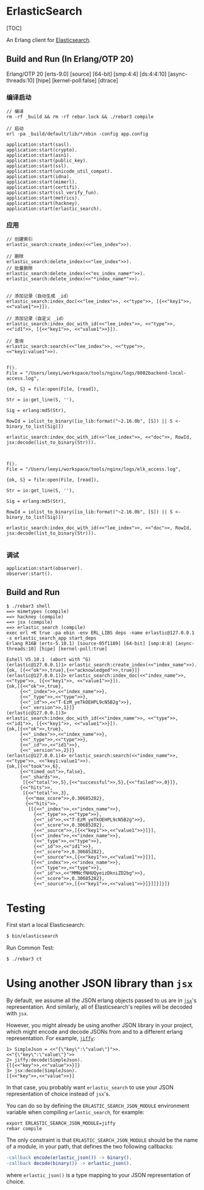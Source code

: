 # ErlasticSearch

[TOC]

An Erlang client for [Elasticsearch](https://www.elastic.co/products/elasticsearch).

## Build and Run (In Erlang/OTP 20)

Erlang/OTP 20 [erts-9.0] [source] [64-bit] [smp:4:4] [ds:4:4:10] [async-threads:10] [hipe] [kernel-poll:false] [dtrace]

### 编译启动
```
// 编译
rm -rf _build && rm -rf rebar.lock && ./rebar3 compile

// 启动
erl -pa _build/default/lib/*/ebin -config app.config

application:start(sasl).
application:start(crypto).
application:start(asn1).
application:start(public_key).
application:start(ssl).
application:start(unicode_util_compat).
application:start(idna).
application:start(mimerl).
application:start(certifi).
application:start(ssl_verify_fun).
application:start(metrics).
application:start(hackney).
application:start(erlastic_search).

```

### 应用
```
// 创建索引
erlastic_search:create_index(<<"lee_index">>).

// 删除
erlastic_search:delete_index(<<"lee_index">>).
// 批量删除
erlastic_search:delete_index(<<"es_index_name*">>).
erlastic_search:delete_index(<<"*index_name*">>).


// 添加记录（自动生成 _id）
erlastic_search:index_doc(<<"lee_index">>, <<"type">>, [{<<"key1">>, <<"value1">>}]).

// 添加记录（自定义 _id）
erlastic_search:index_doc_with_id(<<"lee_index">>, <<"type">>, <<"id1">>, [{<<"key1">>, <<"value1">>}]).

// 查询
erlastic_search:search(<<"lee_index">>, <<"type">>, <<"key1:value1">>).


f().
File = "/Users/leeyi/workspace/tools/nginx/logs/8082backend-local-access.log",

{ok, S} = file:open(File, [read]),

Str = io:get_line(S, ''),

Sig = erlang:md5(Str),

RowId = iolist_to_binary([io_lib:format("~2.16.0b", [S]) || S <- binary_to_list(Sig)])

erlastic_search:index_doc_with_id(<<"lee_index">>, <<"doc">>, RowId, jsx:decode(list_to_binary(Str))).



f().
File = "/Users/leeyi/workspace/tools/nginx/logs/elk_access.log",

{ok, S} = file:open(File, [read]),

Str = io:get_line(S, ''),

Sig = erlang:md5(Str),

RowId = iolist_to_binary([io_lib:format("~2.16.0b", [S]) || S <- binary_to_list(Sig)])

erlastic_search:index_doc_with_id(<<"lee_index">>, <<"doc">>, RowId, jsx:decode(list_to_binary(Str))).


```

### 调试
```
application:start(observer).
observer:start().
```

## Build and Run

```shell
$ ./rebar3 shell
==> mimetypes (compile)
==> hackney (compile)
==> jsx (compile)
==> erlastic_search (compile)
exec erl +K true -pa ebin -env ERL_LIBS deps -name erlastic@127.0.0.1 -s erlastic_search_app start_deps
Erlang R16B (erts-5.10.1) [source-05f1189] [64-bit] [smp:8:8] [async-threads:10] [hipe] [kernel-poll:true]

Eshell V5.10.1  (abort with ^G)
(erlastic@127.0.0.1)1> erlastic_search:create_index(<<"index_name">>).
{ok, [{<<"ok">>,true},{<<"acknowledged">>,true}]}
(erlastic@127.0.0.1)2> erlastic_search:index_doc(<<"index_name">>, <<"type">>, [{<<"key1">>, <<"value1">>}]).
{ok,[{<<"ok">>,true},
     {<<"_index">>,<<"index_name">>},
     {<<"_type">>,<<"type">>},
     {<<"_id">>,<<"T-EzM_yeTkOEHPL9cN5B2g">>},
     {<<"_version">>,1}]}
(erlastic@127.0.0.1)3> erlastic_search:index_doc_with_id(<<"index_name">>, <<"type">>, <<"id1">>, [{<<"key1">>, <<"value1">>}]).
{ok,[{<<"ok">>,true},
     {<<"_index">>,<<"index_name">>},
     {<<"_type">>,<<"type">>},
     {<<"_id">>,<<"id1">>},
     {<<"_version">>,2}]}
(erlastic@127.0.0.1)4> erlastic_search:search(<<"index_name">>, <<"type">>, <<"key1:value1">>).
{ok,[{<<"took">>,6},
     {<<"timed_out">>,false},
     {<<"_shards">>,
      [{<<"total">>,5},{<<"successful">>,5},{<<"failed">>,0}]},
     {<<"hits">>,
      [{<<"total">>,3},
       {<<"max_score">>,0.30685282},
       {<<"hits">>,
        [[{<<"_index">>,<<"index_name">>},
          {<<"_type">>,<<"type">>},
          {<<"_id">>,<<"T-EzM_yeTkOEHPL9cN5B2g">>},
          {<<"_score">>,0.30685282},
          {<<"_source">>,[{<<"key1">>,<<"value1">>}]}],
         [{<<"_index">>,<<"index_name">>},
          {<<"_type">>,<<"type">>},
          {<<"_id">>,<<"id1">>},
          {<<"_score">>,0.30685282},
          {<<"_source">>,[{<<"key1">>,<<"value1">>}]}],
         [{<<"_index">>,<<"index_name">>},
          {<<"_type">>,<<"type">>},
          {<<"_id">>,<<"MMNcfNHUQyeizDkniZD2bg">>},
          {<<"_score">>,0.30685282},
          {<<"_source">>,[{<<"key1">>,<<"value1">>}]}]]}]}]}
```

# Testing

First start a local Elasticsearch:

```bash
$ bin/elasticsearch
```

Run Common Test:

```bash
$ ./rebar3 ct
```

# Using another JSON library than `jsx`

By default, we assume all the JSON erlang objects passed to us are in
[`jsx`](https://github.com/talentdeficit/jsx)'s representation.
And similarly, all of Elasticsearch's replies will be decoded with `jsx`.

However, you might already be using another JSON library in your project, which
might encode and decode JSONs from and to a different erlang representation.
For example, [`jiffy`](https://github.com/davisp/jiffy):
```
1> SimpleJson = <<"{\"key\":\"value\"}">>.
<<"{\"key\":\"value\"}">>
2> jiffy:decode(SimpleJson).
{[{<<"key">>,<<"value">>}]}
3> jsx:decode(SimpleJson).
[{<<"key">>,<<"value">>}]
```
In that case, you probably want `erlastic_search` to use your JSON
representation of choice instead of `jsx`'s.

You can do so by defining the `ERLASTIC_SEARCH_JSON_MODULE` environment
variable when compiling `erlastic_search`, for example:
```shell
export ERLASTIC_SEARCH_JSON_MODULE=jiffy
rebar compile
```

The only constraint is that `ERLASTIC_SEARCH_JSON_MODULE` should be the name
of a module, in your path, that defines the two following callbacks:

```erlang
-callback encode(erlastic_json()) -> binary().
-callback decode(binary()) -> erlastic_json().
```
where `erlastic_json()` is a type mapping to your JSON representation of choice.
